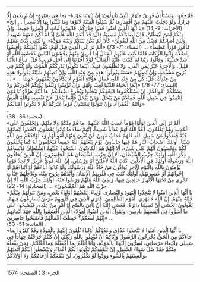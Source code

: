 ------------------------------------------------------------------------

فَارْجِعُوا، وَيَسْتَأْذِنُ فَرِيقٌ مِنْهُمُ النَّبِيَّ يَقُولُونَ: إِنَّ بُيُوتَنا عَوْرَةٌ- وَما هِيَ بِعَوْرَةٍ-
إِنْ يُرِيدُونَ إِلَّا فِراراً. وَلَوْ دُخِلَتْ عَلَيْهِمْ مِنْ أَقْطارِها ثُمَّ سُئِلُوا الْفِتْنَةَ لَآتَوْها
وَما تَلَبَّثُوا بِها إِلَّا يَسِيراً ... إلخ» (الأحزاب: 9- 14) «يا أَيُّهَا الَّذِينَ آمَنُوا
خُذُوا حِذْرَكُمْ، فَانْفِرُوا ثُباتٍ أَوِ انْفِرُوا جَمِيعاً. وَإِنَّ مِنْكُمْ لَمَنْ لَيُبَطِّئَنَّ، فَإِنْ
أَصابَتْكُمْ مُصِيبَةٌ قالَ: قَدْ أَنْعَمَ اللَّهُ عَلَيَّ إِذْ لَمْ أَكُنْ مَعَهُمْ شَهِيداً. وَلَئِنْ أَصابَكُمْ
فَضْلٌ مِنَ اللَّهِ لَيَقُولَنَّ- كَأَنْ لَمْ تَكُنْ بَيْنَكُمْ وَبَيْنَهُ مَوَدَّةٌ-: يا لَيْتَنِي كُنْتُ مَعَهُمْ
فَأَفُوزَ فَوْزاً عَظِيماً» ... (النساء: 71- 73) «أَلَمْ تَرَ إِلَى الَّذِينَ قِيلَ لَهُمْ: كُفُّوا
أَيْدِيَكُمْ وَأَقِيمُوا الصَّلاةَ وَآتُوا الزَّكاةَ، فَلَمَّا كُتِبَ عَلَيْهِمُ الْقِتالُ إِذا فَرِيقٌ مِنْهُمْ
يَخْشَوْنَ النَّاسَ كَخَشْيَةِ اللَّهِ أَوْ أَشَدَّ خَشْيَةً، وَقالُوا: رَبَّنا لِمَ كَتَبْتَ عَلَيْنَا الْقِتالَ؟
لَوْلا أَخَّرْتَنا إِلى أَجَلٍ قَرِيبٍ! قُلْ: مَتاعُ الدُّنْيا قَلِيلٌ، وَالْآخِرَةُ خَيْرٌ لِمَنِ اتَّقى،
وَلا تُظْلَمُونَ فَتِيلًا. أَيْنَما تَكُونُوا يُدْرِكْكُمُ الْمَوْتُ وَلَوْ كُنْتُمْ فِي بُرُوجٍ مُشَيَّدَةٍ، وَإِنْ
تُصِبْهُمْ حَسَنَةٌ يَقُولُوا: هذِهِ مِنْ عِنْدِ اللَّهِ، وَإِنْ تُصِبْهُمْ سَيِّئَةٌ يَقُولُوا: هذِهِ مِنْ عِنْدِكَ.
قُلْ: كُلٌّ مِنْ عِنْدِ اللَّهِ، فَمالِ هؤُلاءِ الْقَوْمِ لا يَكادُونَ يَفْقَهُونَ حَدِيثاً ... » ...
(النساء: 77- 78) «إِنَّمَا الْحَياةُ الدُّنْيا لَعِبٌ وَلَهْوٌ، وَإِنْ تُؤْمِنُوا وَتَتَّقُوا يُؤْتِكُمْ
أُجُورَكُمْ وَلا يَسْئَلْكُمْ أَمْوالَكُمْ. إِنْ يَسْئَلْكُمُوها فَيُحْفِكُمْ تَبْخَلُوا وَيُخْرِجْ أَضْغانَكُمْ. ها
أَنْتُمْ هؤُلاءِ تُدْعَوْنَ لِتُنْفِقُوا فِي سَبِيلِ اللَّهِ. فَمِنْكُمْ مَنْ يَبْخَلُ، وَمَنْ يَبْخَلْ فَإِنَّما
يَبْخَلُ عَنْ نَفْسِهِ، وَاللَّهُ الْغَنِيُّ وَأَنْتُمُ الْفُقَراءُ، وَإِنْ تَتَوَلَّوْا يَسْتَبْدِلْ قَوْماً غَيْرَكُمْ ثُمَّ
لا يَكُونُوا أَمْثالَكُمْ»  
..  
(محمد: 36- 38) .  
«أَلَمْ تَرَ إِلَى الَّذِينَ تَوَلَّوْا قَوْماً غَضِبَ اللَّهُ عَلَيْهِمْ، ما هُمْ مِنْكُمْ وَلا مِنْهُمْ،
وَيَحْلِفُونَ عَلَى الْكَذِبِ وَهُمْ يَعْلَمُونَ. أَعَدَّ اللَّهُ لَهُمْ عَذاباً شَدِيداً، إِنَّهُمْ ساءَ ما
كانُوا يَعْمَلُونَ. اتَّخَذُوا أَيْمانَهُمْ جُنَّةً فَصَدُّوا عَنْ سَبِيلِ اللَّهِ فَلَهُمْ عَذابٌ مُهِينٌ. لَنْ
تُغْنِيَ عَنْهُمْ أَمْوالُهُمْ وَلا أَوْلادُهُمْ مِنَ اللَّهِ شَيْئاً، أُولئِكَ أَصْحابُ النَّارِ هُمْ فِيها
خالِدُونَ. يَوْمَ يَبْعَثُهُمُ اللَّهُ جَمِيعاً فَيَحْلِفُونَ لَهُ كَما يَحْلِفُونَ لَكُمْ وَيَحْسَبُونَ أَنَّهُمْ عَلى
شَيْءٍ، أَلا إِنَّهُمْ هُمُ الْكاذِبُونَ. اسْتَحْوَذَ عَلَيْهِمُ الشَّيْطانُ فَأَنْساهُمْ ذِكْرَ اللَّهِ، أُولئِكَ
حِزْبُ الشَّيْطانِ، أَلا إِنَّ حِزْبَ الشَّيْطانِ هُمُ الْخاسِرُونَ. إِنَّ الَّذِينَ يُحَادُّونَ اللَّهَ وَرَسُولَهُ
أُولئِكَ فِي الْأَذَلِّينَ، كَتَبَ اللَّهُ لَأَغْلِبَنَّ أَنَا وَرُسُلِي، إِنَّ اللَّهَ قَوِيٌّ عَزِيزٌ. لا تَجِدُ
قَوْماً يُؤْمِنُونَ بِاللَّهِ وَالْيَوْمِ الْآخِرِ يُوادُّونَ مَنْ حَادَّ اللَّهَ وَرَسُولَهُ، وَلَوْ كانُوا
آباءَهُمْ أَوْ أَبْناءَهُمْ أَوْ إِخْوانَهُمْ أَوْ عَشِيرَتَهُمْ، أُولئِكَ كَتَبَ فِي قُلُوبِهِمُ الْإِيمانَ
وَأَيَّدَهُمْ بِرُوحٍ مِنْهُ، وَيُدْخِلُهُمْ جَنَّاتٍ تَجْرِي مِنْ تَحْتِهَا الْأَنْهارُ خالِدِينَ فِيها، رَضِيَ
اللَّهُ عَنْهُمْ وَرَضُوا عَنْهُ، أُولئِكَ حِزْبُ اللَّهِ، أَلا إِنَّ حِزْبَ اللَّهِ هُمُ الْمُفْلِحُونَ» ...
(المجادلة: 14- 22) .  
«يا أَيُّهَا الَّذِينَ آمَنُوا لا تَتَّخِذُوا الْيَهُودَ وَالنَّصارى أَوْلِياءَ، بَعْضُهُمْ أَوْلِياءُ بَعْضٍ،
وَمَنْ يَتَوَلَّهُمْ مِنْكُمْ فَإِنَّهُ مِنْهُمْ، إِنَّ اللَّهَ لا يَهْدِي الْقَوْمَ الظَّالِمِينَ. فَتَرَى الَّذِينَ فِي
قُلُوبِهِمْ مَرَضٌ يُسارِعُونَ فِيهِمْ، يَقُولُونَ: نَخْشى أَنْ تُصِيبَنا دائِرَةٌ، فَعَسَى اللَّهُ أَنْ يَأْتِيَ
بِالْفَتْحِ أَوْ أَمْرٍ مِنْ عِنْدِهِ، فَيُصْبِحُوا عَلى ما أَسَرُّوا فِي أَنْفُسِهِمْ نادِمِينَ. وَيَقُولُ
الَّذِينَ آمَنُوا: أَهؤُلاءِ الَّذِينَ أَقْسَمُوا بِاللَّهِ جَهْدَ أَيْمانِهِمْ إِنَّهُمْ لَمَعَكُمْ؟ حَبِطَتْ
أَعْمالُهُمْ فَأَصْبَحُوا خاسِرِينَ» ...  
(المائدة: 51- 53) .  
«يا أَيُّهَا الَّذِينَ آمَنُوا لا تَتَّخِذُوا عَدُوِّي وَعَدُوَّكُمْ أَوْلِياءَ تُلْقُونَ إِلَيْهِمْ بِالْمَوَدَّةِ
وَقَدْ كَفَرُوا بِما جاءَكُمْ مِنَ الْحَقِّ، يُخْرِجُونَ الرَّسُولَ وَإِيَّاكُمْ أَنْ تُؤْمِنُوا بِاللَّهِ رَبِّكُمْ،
إِنْ كُنْتُمْ خَرَجْتُمْ جِهاداً فِي سَبِيلِي وَابْتِغاءَ مَرْضاتِي، تُسِرُّونَ إِلَيْهِمْ بِالْمَوَدَّةِ، وَأَنَا
أَعْلَمُ بِما أَخْفَيْتُمْ وَما أَعْلَنْتُمْ، وَمَنْ يَفْعَلْهُ مِنْكُمْ فَقَدْ ضَلَّ سَواءَ السَّبِيلِ. إِنْ
يَثْقَفُوكُمْ يَكُونُوا لَكُمْ أَعْداءً، وَيَبْسُطُوا إِلَيْكُمْ أَيْدِيَهُمْ وَأَلْسِنَتَهُمْ بِالسُّوءِ وَوَدُّوا لَوْ
تَكْفُرُونَ. لَنْ تَنْفَعَكُمْ أَرْحامُكُمْ وَلا أَوْلادُكُمْ،

------------------------------------------------------------------------

الجزء: 3 ¦ الصفحة: 1574
